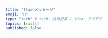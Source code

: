 ```yaml
---
title: "flashメッセージ"
emoji: "🐙"
type: "tech" # tech: 技術記事 / idea: アイデア
topics: [rails]
published: false
---
```

